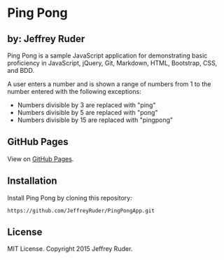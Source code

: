 # Ping Pong
## by: Jeffrey Ruder
Ping Pong is a sample JavaScript application for demonstrating basic proficiency in JavaScript, jQuery, Git, Markdown, HTML, Bootstrap, CSS, and BDD.

A user enters a number and is shown a range of numbers from 1 to the number entered with the following exceptions:

* Numbers divisible by 3 are replaced with "ping"
* Numbers divisible by 5 are replaced with "pong"
* Numbers divisible by 15 are replaced with "pingpong"

## GitHub Pages
View on [GitHub Pages](https://jeffreyruder.github.io/ping-pong-app/).

## Installation
Install Ping Pong by cloning this repository:
```
https://github.com/JeffreyRuder/PingPongApp.git
```
## License
MIT License. Copyright 2015 Jeffrey Ruder.
